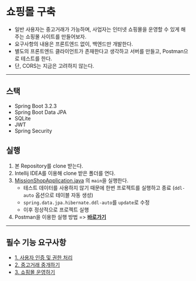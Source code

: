 # 쇼핑몰 구축
- 일반 사용자는 중고거래가 가능하며, 사업자는 인터넷 쇼핑몰을 운영할 수 있게 해주는 쇼핑몰 사이트를 만들어보자.
- 요구사항의 내용은 프론트엔드 없이, 백엔드만 개발한다. 
- 별도의 프론트엔드 클라이언트가 존재한다고 생각하고 서버를 만들고, Postman으로 테스트를 한다. 
- 단, CORS는 지금은 고려하지 않는다.
---
## 스택
- Spring Boot 3.2.3
- Spring Boot Data JPA
- SQLite
- JWT
- Spring Security

## 실행
1. 본 Repository를 clone 받는다.
2. Intellij IDEA를 이용해 clone 받은 폴더를 연다.
3. [MissionShopApplication.java](/src/main/java/com/example/Mission_shop/MissionShopApplication.java) 의 `main`을 실행한다.
    - 테스트 데이터를 사용하지 않기 때문에 한번 프로젝트를 실행하고 종료 (`ddl-auto` 옵션으로 테이블 자동 생성)
    - `spring.data.jpa.hibernate.ddl-auto`를 `update`로 수정
    - 이후 정상적으로 프로젝트 실행
4. Postman을 이용한 실행 방법 => **[바로가기](/md/ExecuteReadme.md)**
---
## 필수 기능 요구사항
- [1. 사용자 인증 및 권한 처리 ](/md/1.User-authentication&authorization-handling.md)
- [2. 중고거래 중개하기 ](/md/2.Used-trade.md)
- [3. 쇼핑몰 운영하기 ](/md/3.ShoppingMall.md)
